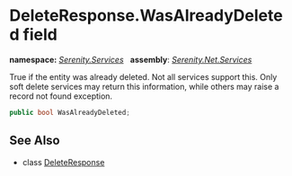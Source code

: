 # DeleteResponse.WasAlreadyDeleted field
**namespace:** *[Serenity.Services](../../README.md#serenity.services-namespace)*   **assembly**: *[Serenity.Net.Services](../../README.md)*

True if the entity was already deleted. Not all services support this. Only soft delete services may return this information, while others may raise a record not found exception.

```csharp
public bool WasAlreadyDeleted;
```

## See Also

* class [DeleteResponse](../DeleteResponse.md)